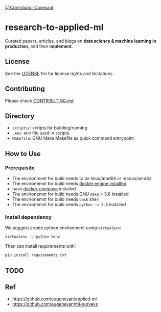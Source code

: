 [![Contributor Covenant](https://img.shields.io/badge/Contributor%20Covenant-v2.0%20adopted-ff69b4.svg)](meta/CODE_OF_CONDUCT.md)

# research-to-applied-ml

Curated papers, articles, and blogs on **data science & machine learning in production**, and then **implement**.

## License
See the [LICENSE](LICENSE.md) file for license rights and limitations.

## Contributing

Please check [CONTRIBUTING.md](meta/CONTRIBUTING.md).

## Directory

- `scripts/`: scripts for building/running
- `.env`: env file used in scripts
- `Makefile`: GNU Make Makefile as quick command entrypoint

## How to Use

### Prerequisite

- The environment for build needs to be linux/amd64 or macos/amd64
- The environemnt for build needs [docker engine installed](https://docs.docker.com/engine/install/)
- have [docker-compose](https://docs.docker.com/compose/install/) installed
- The environemnt for build needs GNU `make` > 3.8 installed
- The environemnt for build needs `bash` shell
- The environemnt for build needs `python ~= 3.8` installed

### Install dependency

We suggest create python environment using `virtualenv`:

```bash
virtualenv -p python venv
```

Then can install requirements with:

```bash
pip install requirements.txt
```

## TODO

## Ref

- https://github.com/eugeneyan/applied-ml
- https://github.com/eugeneyan/ml-surveys